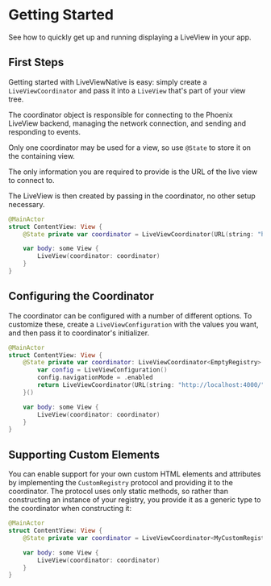 # Getting Started

See how to quickly get up and running displaying a LiveView in your app.

## First Steps

Getting started with LiveViewNative is easy: simply create a ``LiveViewCoordinator`` and pass it into a ``LiveView`` that's part of your view tree.

The coordinator object is responsible for connecting to the Phoenix LiveView backend, managing the network connection, and sending and responding to events.

Only one coordinator may be used for a view, so use `@State` to store it on the containing view.

The only information you are required to provide is the URL of the live view to connect to.

The LiveView is then created by passing in the coordinator, no other setup necessary.

```swift
@MainActor
struct ContentView: View {
    @State private var coordinator = LiveViewCoordinator(URL(string: "http://localhost:4000/")!)

    var body: some View {
        LiveView(coordinator: coordinator)
    }
}
```

## Configuring the Coordinator

The coordinator can be configured with a number of different options. To customize these, create a ``LiveViewConfiguration`` with the values you want, and then pass it to coordinator's initializer.

```swift
@MainActor
struct ContentView: View {
    @State private var coordinator: LiveViewCoordinator<EmptyRegistry> = {
        var config = LiveViewConfiguration()
        config.navigationMode = .enabled
        return LiveViewCoordinator(URL(string: "http://localhost:4000/")!, config: config)
    }()

    var body: some View {
        LiveView(coordinator: coordinator)
    }
}
```

## Supporting Custom Elements

You can enable support for your own custom HTML elements and attributes by implementing the ``CustomRegistry`` protocol and providing it to the coordinator. The protocol uses only static methods, so rather than constructing an instance of your registry, you provide it as a generic type to the coordinator when constructing it:

```swift
@MainActor
struct ContentView: View {
    @State private var coordinator = LiveViewCoordinator<MyCustomRegistry>(URL(string: "http://localhost:4000/")!)

    var body: some View {
        LiveView(coordinator: coordinator)
    }
}
```
